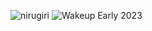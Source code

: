 ![nirugiri](https://img.shields.io/static/v1?label=nirugiri&message=1300950&color=ff69b4)
![Wakeup Early 2023](https://img.shields.io/badge/Wakeup_Early_2023-31/33-blue)
